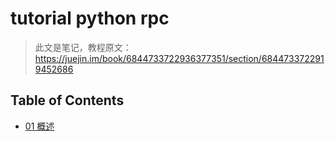 # tutorial python rpc

> 此文是笔记，教程原文：https://juejin.im/book/6844733722936377351/section/6844733722919452686

## Table of Contents

- [01 概述](/01_概述.md)
